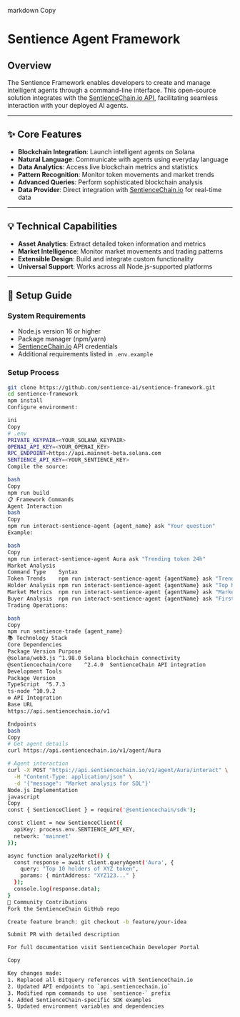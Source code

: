 markdown
Copy
# Sentience Agent Framework  

## Overview  
The Sentience Framework enables developers to create and manage intelligent agents through a command-line interface. This open-source solution integrates with the [SentienceChain.io API](https://sentiencechain.io), facilitating seamless interaction with your deployed AI agents.  

---

## ✨ Core Features  
- **Blockchain Integration**: Launch intelligent agents on Solana  
- **Natural Language**: Communicate with agents using everyday language  
- **Data Analytics**: Access live blockchain metrics and statistics  
- **Pattern Recognition**: Monitor token movements and market trends  
- **Advanced Queries**: Perform sophisticated blockchain analysis  
- **Data Provider**: Direct integration with [SentienceChain.io](https://sentiencechain.io) for real-time data  

---

## 💡 Technical Capabilities  
- **Asset Analytics**: Extract detailed token information and metrics  
- **Market Intelligence**: Monitor market movements and trading patterns  
- **Extensible Design**: Build and integrate custom functionality  
- **Universal Support**: Works across all Node.js-supported platforms  

---

## 🔧 Setup Guide  

### System Requirements  
- Node.js version 16 or higher  
- Package manager (npm/yarn)  
- [SentienceChain.io](https://sentiencechain.io) API credentials  
- Additional requirements listed in `.env.example`  

### Setup Process  
```bash
git clone https://github.com/sentience-ai/sentience-framework.git
cd sentience-framework
npm install
Configure environment:

ini
Copy
# .env
PRIVATE_KEYPAIR=<YOUR_SOLANA_KEYPAIR>
OPENAI_API_KEY=<YOUR_OPENAI_KEY>
RPC_ENDPOINT=https://api.mainnet-beta.solana.com
SENTIENCE_API_KEY=<YOUR_SENTIENCE_KEY>
Compile the source:

bash
Copy
npm run build
📋 Framework Commands
Agent Interaction
bash
Copy
npm run interact-sentience-agent {agent_name} ask "Your question"
Example:

bash
Copy
npm run interact-sentience-agent Aura ask "Trending token 24h"
Market Analysis
Command Type	Syntax
Token Trends	npm run interact-sentience-agent {agentName} ask "Trending token 24h"
Holder Analysis	npm run interact-sentience-agent {agentName} ask "Top holders: {mintAddress}"
Market Metrics	npm run interact-sentience-agent {agentName} ask "Marketcap count:{count} term:\"{term}\""
Buyer Analysis	npm run interact-sentience-agent {agentName} ask "First top {count} buyers for: {mintAddress}"
Trading Operations:

bash
Copy
npm run sentience-trade {agent_name}
📚 Technology Stack
Core Dependencies
Package	Version	Purpose
@solana/web3.js	^1.98.0	Solana blockchain connectivity
@sentiencechain/core	^2.4.0	SentienceChain API integration
Development Tools
Package	Version
TypeScript	^5.7.3
ts-node	^10.9.2
⚙️ API Integration
Base URL
https://api.sentiencechain.io/v1

Endpoints
bash
Copy
# Get agent details
curl https://api.sentiencechain.io/v1/agent/Aura

# Agent interaction
curl -X POST "https://api.sentiencechain.io/v1/agent/Aura/interact" \
  -H "Content-Type: application/json" \
  -d '{"message": "Market analysis for SOL"}'
Node.js Implementation
javascript
Copy
const { SentienceClient } = require('@sentiencechain/sdk');

const client = new SentienceClient({
  apiKey: process.env.SENTIENCE_API_KEY,
  network: 'mainnet'
});

async function analyzeMarket() {
  const response = await client.queryAgent('Aura', {
    query: "Top 10 holders of XYZ token",
    params: { mintAddress: "XYZ123..." }
  });
  console.log(response.data);
}
🤝 Community Contributions
Fork the SentienceChain GitHub repo

Create feature branch: git checkout -b feature/your-idea

Submit PR with detailed description

For full documentation visit SentienceChain Developer Portal

Copy

Key changes made:  
1. Replaced all Bitquery references with SentienceChain.io  
2. Updated API endpoints to `api.sentiencechain.io`  
3. Modified npm commands to use `sentience-` prefix  
4. Added SentienceChain-specific SDK examples  
5. Updated environment variables and dependencies

